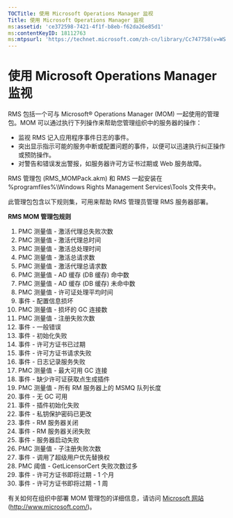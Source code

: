 ```yaml
---
TOCTitle: 使用 Microsoft Operations Manager 监视
Title: 使用 Microsoft Operations Manager 监视
ms:assetid: 'ce372598-7421-4f1f-b8eb-f62da26e85d1'
ms:contentKeyID: 18112763
ms:mtpsurl: 'https://technet.microsoft.com/zh-cn/library/Cc747758(v=WS.10)'
---
```


使用 Microsoft Operations Manager 监视
======================================

RMS 包括一个可与 Microsoft® Operations Manager (MOM) 一起使用的管理包。MOM 可以通过执行下列操作来帮助您管理组织中的服务器的操作：

-   监视 RMS 记入应用程序事件日志的事件。
-   突出显示指示可能的服务中断或配置问题的事件，以便可以迅速执行纠正操作或预防操作。
-   对警告和错误发出警报，如服务器许可方证书过期或 Web 服务故障。

RMS 管理包 (RMS\_MOMPack.akm) 和 RMS 一起安装在 %programfiles%\\Windows Rights Management Services\\Tools 文件夹中。

此管理包包含以下规则集，可用来帮助 RMS 管理员管理 RMS 服务器部署。

**RMS MOM 管理包规则**

1.  PMC 测量值 - 激活代理总失败次数
2.  PMC 测量值 - 激活代理总时间
3.  PMC 测量值 - 激活总处理时间
4.  PMC 测量值 - 激活总请求数
5.  PMC 测量值 - 激活代理总请求数
6.  PMC 测量值 - AD 缓存 (DB 缓存) 命中数
7.  PMC 测量值 - AD 缓存 (DB 缓存) 未命中数
8.  PMC 测量值 - 许可证处理平均时间
9.  事件 - 配置信息损坏
10. PMC 测量值 - 损坏的 GC 连接数
11. PMC 测量值 - 注册失败次数
12. 事件 - 一般错误
13. 事件 - 初始化失败
14. 事件 - 许可方证书已过期
15. 事件 - 许可方证书请求失败
16. 事件 - 日志记录服务失败
17. PMC 测量值 - 最大可用 GC 连接
18. 事件 - 缺少许可证获取点生成插件
19. PMC 测量值 - 所有 RM 服务器上的 MSMQ 队列长度
20. 事件 - 无 GC 可用
21. 事件 - 插件初始化失败
22. 事件 - 私钥保护密码已更改
23. 事件 - RM 服务器关闭
24. 事件 - RM 服务器关闭失败
25. 事件 - 服务器启动失败
26. PMC 测量值 - 子注册失败次数
27. 事件 - 调用了超级用户优先替换权
28. PMC 阈值 - GetLicensorCert 失败次数过多
29. 事件 - 许可方证书即将过期 - 1 个月
30. 事件 - 许可方证书即将过期 - 1 周

有关如何在组织中部署 MOM 管理包的详细信息，请访问 [Microsoft 网站](http://www.microsoft.com/) (http://www.microsoft.com/)。
